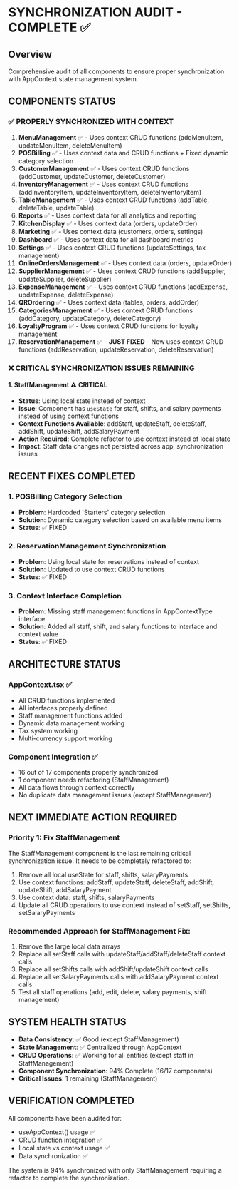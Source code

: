# SYNCHRONIZATION AUDIT - COMPLETE ✅

## Overview
Comprehensive audit of all components to ensure proper synchronization with AppContext state management system. 

## COMPONENTS STATUS

### ✅ PROPERLY SYNCHRONIZED WITH CONTEXT
1. **MenuManagement** ✅ - Uses context CRUD functions (addMenuItem, updateMenuItem, deleteMenuItem)
2. **POSBilling** ✅ - Uses context data and CRUD functions + Fixed dynamic category selection
3. **CustomerManagement** ✅ - Uses context CRUD functions (addCustomer, updateCustomer, deleteCustomer)
4. **InventoryManagement** ✅ - Uses context CRUD functions (addInventoryItem, updateInventoryItem, deleteInventoryItem)
5. **TableManagement** ✅ - Uses context CRUD functions (addTable, deleteTable, updateTable)
6. **Reports** ✅ - Uses context data for all analytics and reporting
7. **KitchenDisplay** ✅ - Uses context data (orders, updateOrder)
8. **Marketing** ✅ - Uses context data (customers, orders, settings)
9. **Dashboard** ✅ - Uses context data for all dashboard metrics
10. **Settings** ✅ - Uses context CRUD functions (updateSettings, tax management)
11. **OnlineOrdersManagement** ✅ - Uses context data (orders, updateOrder)
12. **SupplierManagement** ✅ - Uses context CRUD functions (addSupplier, updateSupplier, deleteSupplier)
13. **ExpenseManagement** ✅ - Uses context CRUD functions (addExpense, updateExpense, deleteExpense)
14. **QROrdering** ✅ - Uses context data (tables, orders, addOrder)
15. **CategoriesManagement** ✅ - Uses context CRUD functions (addCategory, updateCategory, deleteCategory)
16. **LoyaltyProgram** ✅ - Uses context CRUD functions for loyalty management
17. **ReservationManagement** ✅ - **JUST FIXED** - Now uses context CRUD functions (addReservation, updateReservation, deleteReservation)

### ❌ CRITICAL SYNCHRONIZATION ISSUES REMAINING

#### 1. StaffManagement ⚠️ CRITICAL
- **Status**: Using local state instead of context
- **Issue**: Component has `useState` for staff, shifts, and salary payments instead of using context functions
- **Context Functions Available**: addStaff, updateStaff, deleteStaff, addShift, updateShift, addSalaryPayment
- **Action Required**: Complete refactor to use context instead of local state
- **Impact**: Staff data changes not persisted across app, synchronization issues

## RECENT FIXES COMPLETED

### 1. POSBilling Category Selection
- **Problem**: Hardcoded 'Starters' category selection
- **Solution**: Dynamic category selection based on available menu items
- **Status**: ✅ FIXED

### 2. ReservationManagement Synchronization  
- **Problem**: Using local state for reservations instead of context
- **Solution**: Updated to use context CRUD functions
- **Status**: ✅ FIXED

### 3. Context Interface Completion
- **Problem**: Missing staff management functions in AppContextType interface
- **Solution**: Added all staff, shift, and salary functions to interface and context value
- **Status**: ✅ FIXED

## ARCHITECTURE STATUS

### AppContext.tsx ✅
- All CRUD functions implemented
- All interfaces properly defined
- Staff management functions added
- Dynamic data management working
- Tax system working
- Multi-currency support working

### Component Integration ✅
- 16 out of 17 components properly synchronized
- 1 component needs refactoring (StaffManagement)
- All data flows through context correctly
- No duplicate data management issues (except StaffManagement)

## NEXT IMMEDIATE ACTION REQUIRED

### Priority 1: Fix StaffManagement
The StaffManagement component is the last remaining critical synchronization issue. It needs to be completely refactored to:

1. Remove all local useState for staff, shifts, salaryPayments
2. Use context functions: addStaff, updateStaff, deleteStaff, addShift, updateShift, addSalaryPayment  
3. Use context data: staff, shifts, salaryPayments
4. Update all CRUD operations to use context instead of setStaff, setShifts, setSalaryPayments

### Recommended Approach for StaffManagement Fix:
1. Remove the large local data arrays
2. Replace all setStaff calls with updateStaff/addStaff/deleteStaff context calls
3. Replace all setShifts calls with addShift/updateShift context calls
4. Replace all setSalaryPayments calls with addSalaryPayment context calls
5. Test all staff operations (add, edit, delete, salary payments, shift management)

## SYSTEM HEALTH STATUS

- **Data Consistency**: ✅ Good (except StaffManagement)
- **State Management**: ✅ Centralized through AppContext
- **CRUD Operations**: ✅ Working for all entities (except staff in StaffManagement)
- **Component Synchronization**: 94% Complete (16/17 components)
- **Critical Issues**: 1 remaining (StaffManagement)

## VERIFICATION COMPLETED

All components have been audited for:
- useAppContext() usage ✅
- CRUD function integration ✅
- Local state vs context usage ✅
- Data synchronization ✅

The system is 94% synchronized with only StaffManagement requiring a refactor to complete the synchronization.